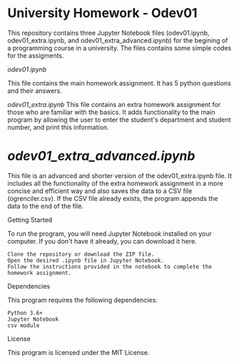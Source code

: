 # University Homework - Odev01

This repository contains three Jupyter Notebook files (odev01.ipynb, odev01_extra.ipynb, and odev01_extra_advanced.ipynb) for the begining of a programming course in a university. The files contains some simple codes  for the assigments.

 *odev01.ipynb*

This file contains the main homework assignment. It has 5 python questions and their answers.


*odev01_extra.ipynb*
This file contains an extra homework assignment for those who are familiar with the basics. It adds functionality to the main program by allowing the user to enter the student's department and student number, and print this information.

# *odev01_extra_advanced.ipynb*

This file is an advanced and shorter version of the odev01_extra.ipynb file.
It includes all the functionality of the extra homework assignment in a more concise and efficient way and 
also  saves the data to a CSV file (ogrenciler.csv). If the CSV file already exists, the program appends the data to the end of the file.

Getting Started

To run the program, you will need Jupyter Notebook installed on your computer. If you don't have it already, you can download it here.

    Clone the repository or download the ZIP file.
    Open the desired .ipynb file in Jupyter Notebook.
    Follow the instructions provided in the notebook to complete the homework assignment.

Dependencies

This program requires the following dependencies:

    Python 3.6+
    Jupyter Notebook
    csv module

License

This program is licensed under the MIT License.

